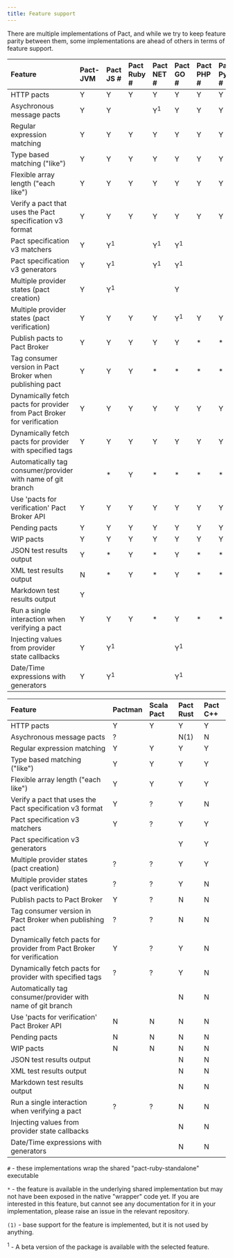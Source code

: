 ```yaml
---
title: Feature support
---
```


There are multiple implementations of Pact, and while we try to keep feature parity between them, some implementations are ahead of others in terms of feature support.

| Feature                                                                | Pact-JVM | Pact JS \#    | Pact Ruby \# | Pact NET \#   | Pact GO \#    | Pact PHP \# | Pact Python \# | Pact Swift \# |
| :--------------------------------------------------------------------- | :------- | :------------ | :----------- | :------------ | :------------ | :---------- | :------------- | :------------ |
| HTTP pacts                                                             | Y        | Y             | Y            | Y             | Y             | Y           | Y              | Y             |
| Asychronous message pacts                                              | Y        | Y             |              | Y<sup>1</sup> | Y             | Y           | Y              |               |
| Regular expression matching                                            | Y        | Y             | Y            | Y             | Y             | Y           | Y              | Y             |
| Type based matching \("like"\)                                         | Y        | Y             | Y            | Y             | Y             | Y           | Y              | Y             |
| Flexible array length \("each like"\)                                  | Y        | Y             | Y            | Y             | Y             | Y           | Y              | Y             |
| Verify a pact that uses the Pact specification v3 format               | Y        | Y             | Y            | Y             | Y             | Y           | Y              | Y             |
| Pact specification v3 matchers                                         | Y        | Y<sup>1</sup> |              | Y<sup>1</sup> | Y<sup>1</sup> |             |                | Y<sup>1</sup> |
| Pact specification v3 generators                                       | Y        | Y<sup>1</sup> |              | Y<sup>1</sup> | Y<sup>1</sup> |             |                | Y<sup>1</sup> |
| Multiple provider states \(pact creation\)                             | Y        | Y<sup>1</sup> |              |               | Y             |             |                | Y<sup>1</sup> |
| Multiple provider states \(pact verification\)                         | Y        | Y             | Y            | Y             | Y<sup>1</sup> | Y           | Y              | Y             |
| Publish pacts to Pact Broker                                           | Y        | Y             | Y            | Y             | Y             | \*          | \*             | \*            |
| Tag consumer version in Pact Broker when publishing pact               | Y        | Y             | Y            | \*            | \*            | \*          | \*             | \*            |
| Dynamically fetch pacts for provider from Pact Broker for verification | Y        | Y             | Y            | Y             | Y             | Y           | Y              | \*            |
| Dynamically fetch pacts for provider with specified tags               | Y        | Y             | Y            | Y             | Y             | Y           | Y              | \*            |
| Automatically tag consumer/provider with name of git branch            |          | \*            | Y            | \*            | \*            | \*          | \*             | \*            |
| Use 'pacts for verification' Pact Broker API                           | Y        | Y             | Y            | Y             | Y             | Y           | Y              | N             |
| Pending pacts                                                          | Y        | Y             | Y            | Y             | Y             | Y           | Y              | N             |
| WIP pacts                                                              | Y        | Y             | Y            | Y             | Y             | Y           | Y              | N             |
| JSON test results output                                               | Y        | \*            | Y            | \*            | Y             | \*          | \*             | \*            |
| XML test results output                                                | N        | \*            | Y            | \*            | Y             | \*          | \*             | \*            |
| Markdown test results output                                           | Y        |               |              |               |               |             |                |               |
| Run a single interaction when verifying a pact                         | Y        | Y             | Y            | \*            | Y             | \*          | \*             | \*            |
| Injecting values from provider state callbacks                         | Y        | Y<sup>1</sup> |              |               | Y<sup>1</sup> |             |                |               |
| Date/Time expressions with generators                                  | Y        | Y<sup>1</sup> |              |               | Y<sup>1</sup> |             |                |               |

| Feature                                                                | Pactman | Scala Pact | Pact Rust | Pact C++ |
| :--------------------------------------------------------------------- | :------ | :--------- | :-------- | :------- |
| HTTP pacts                                                             | Y       | Y          | Y         | Y        |
| Asychronous message pacts                                              | ?       |            | N(1)      | N        |
| Regular expression matching                                            | Y       | Y          | Y         | Y        |
| Type based matching \("like"\)                                         | Y       | Y          | Y         | Y        |
| Flexible array length \("each like"\)                                  | Y       | Y          | Y         | Y        |
| Verify a pact that uses the Pact specification v3 format               | Y       | ?          | Y         | N        |
| Pact specification v3 matchers                                         | Y       | ?          | Y         | Y        |
| Pact specification v3 generators                                       |         |            | Y         | Y        |
| Multiple provider states \(pact creation\)                             | ?       | ?          | Y         | Y        |
| Multiple provider states \(pact verification\)                         | ?       | ?          | Y         | N        |
| Publish pacts to Pact Broker                                           | Y       | ?          | N         | N        |
| Tag consumer version in Pact Broker when publishing pact               | ?       | ?          | N         | N        |
| Dynamically fetch pacts for provider from Pact Broker for verification | Y       | ?          | Y         | N        |
| Dynamically fetch pacts for provider with specified tags               | ?       | ?          | Y         | N        |
| Automatically tag consumer/provider with name of git branch            |         |            | N         | N        |
| Use 'pacts for verification' Pact Broker API                           | N       | N          | N         | N        |
| Pending pacts                                                          | N       | N          | N         | N        |
| WIP pacts                                                              | N       | N          | N         | N        |
| JSON test results output                                               |         |            | N         | N        |
| XML test results output                                                |         |            | N         | N        |
| Markdown test results output                                           |         |            | N         | N        |
| Run a single interaction when verifying a pact                         | ?       | ?          | N         | N        |
| Injecting values from provider state callbacks                         |         |            | N         | N        |
| Date/Time expressions with generators                                  |         |            | N         | N        |

`#` - these implementations wrap the shared "pact-ruby-standalone" executable

`*` - the feature is available in the underlying shared implementation but may not have been exposed in the native "wrapper" code yet. If you are interested in this feature, but cannot see any documentation for it in your implementation, please raise an issue in the relevant repository.

`(1)` - base support for the feature is implemented, but it is not used by anything.

<sup>1</sup> - A beta version of the package is available with the selected feature.
